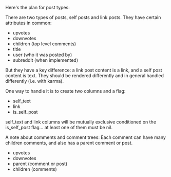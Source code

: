 Here's the plan for post types:

There are two types of posts, self posts and link posts. They have certain attributes in common:
* upvotes
* downvotes
* children (top level comments)
* title
* user (who it was posted by)
* subreddit (when implemented)

But they have a key difference: a link post content is a link, and a self post content is text.
They should be rendered differently and in general handled differently (i.e. with karma).

One way to handle it is to create two columns and a flag:
* self_text
* link
* is_self_post

self_text and link columns will be mutually exclusive conditioned on the is_self_post flag... 
at least one of them must be nil.

A note about comments and comment trees: Each comment can have many children comments, and
also has a parent comment or post.

* upvotes
* downvotes
* parent (comment or post)
* children (comments)
